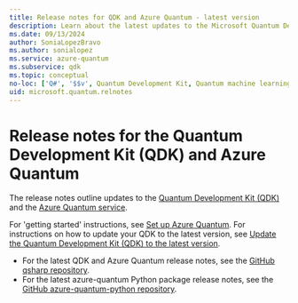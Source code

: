 ```yaml
---
title: Release notes for QDK and Azure Quantum - latest version
description: Learn about the latest updates to the Microsoft Quantum Development Kit (QDK) and Azure Quantum.
ms.date: 09/13/2024
author: SoniaLopezBravo
ms.author: sonialopez
ms.service: azure-quantum
ms.subservice: qdk
ms.topic: conceptual
no-loc: ['Q#', '$$v', Quantum Development Kit, Quantum machine learning, Quantum Intermediate Representation, Basic measurement feedback, target, targets]
uid: microsoft.quantum.relnotes
---
```


# Release notes for the Quantum Development Kit (QDK) and Azure Quantum

The release notes outline updates to the [Quantum Development Kit (QDK)](xref:microsoft.quantum.install-qdk.overview) and the [Azure Quantum service](xref:microsoft.quantum.azure-quantum-overview).

For 'getting started' instructions, see [Set up Azure Quantum](xref:microsoft.quantum.install-qdk.overview). For instructions on how to update your QDK to the latest version, see [Update the Quantum Development Kit (QDK) to the latest version](xref:microsoft.quantum.update-qdk).

- For the latest QDK and Azure Quantum release notes, see the [GitHub qsharp repository](https://github.com/microsoft/qsharp/releases).
- For the latest azure-quantum Python package release notes, see the [GitHub azure-quantum-python repository](https://github.com/microsoft/azure-quantum-python/releases).